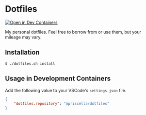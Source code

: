 # Dotfiles

[![Open in Dev Containers](https://img.shields.io/static/v1?label=Dev%20Containers&message=Open&color=blue&logo=visualstudiocode)](https://vscode.dev/redirect?url=vscode://ms-vscode-remote.remote-containers/cloneInVolume?url=https://github.com/mpriscella/dotfiles)

My personal dotfiles. Feel free to borrow from or use them, but your mileage
may vary.


## Installation

```shell
$ ./dotfiles.sh install
```


## Usage in Development Containers

Add the following value to your VSCode's `settings.json` file.

```json
{
	"dotfiles.repository": "mpriscella/dotfiles"
}
```
